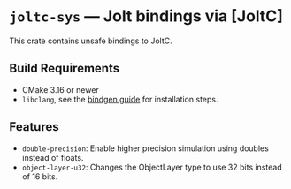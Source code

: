 # `joltc-sys` — Jolt bindings via [JoltC]
This crate contains unsafe bindings to JoltC.

## Build Requirements
- CMake 3.16 or newer
- `libclang`, see the [bindgen guide](https://rust-lang.github.io/rust-bindgen/requirements.html) for installation steps.

## Features
- `double-precision`: Enable higher precision simulation using doubles instead of floats.
- `object-layer-u32`: Changes the ObjectLayer type to use 32 bits instead of 16 bits.